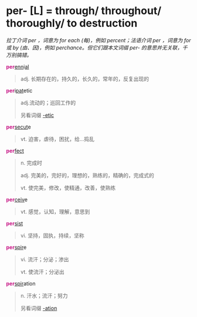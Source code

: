 # per- [L] = through/ throughout/ thoroughly/ to destruction

*拉丁介词 per ，词意为 for each (每)，例如 percent；法语介词 per ，词意为 for 或 by (由、因)，例如 perchance。但它们跟本文词缀 per- 的意思并无关联，千万别搞错。*

<b style="color: #C71585;">per</b>[enn](_ann_.md)i[al](-al.md)
> adj. 长期存在的，持久的，长久的，常年的，反复出现的

<b style="color: #C71585;">per</b>i[pat](_pat_.1.md)etic
> adj.流动的；巡回工作的
>
> 另看词缀 [-etic](-ic.md)

<b style="color: #C71585;">per</b>[secut](_sequ_.md)e
> vt. 迫害，虐待，困扰，给...捣乱

<b style="color: #C71585;">per</b>[fect](_fic_.md)
> n. 完成时
>
> adj. 完美的，完好的，理想的，熟练的，精确的，完成式的
>
> vt. 使完美，修改，使精通，改善，使熟练

<b style="color: #C71585;">per</b>[ceiv](_cap_.md)e
> vt. 感觉，认知，理解，意思到

<b style="color: #C71585;">per</b>[sist](_st_.md)
> vi. 坚持，固执，持续，坚称

<b style="color: #C71585;">per</b>[spir](_spir_.md)e
> vi. 流汗；分泌；渗出
>
> vt. 使流汗；分泌出

<b style="color: #C71585;">per</b>[spir](_spir_.md)ation
> n. 汗水；流汗；努力
>
> 另看词缀 [-ation](-ion.md)